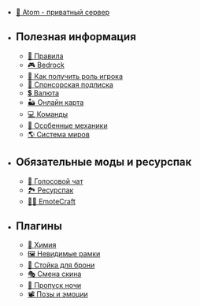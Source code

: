 - [💫 Atom - приватный сервер](/wiki/)
- ## Полезная информация
    - [📕 Правила](/wiki/useful/rules)
    - [🎮 Bedrock](/wiki/useful/bedrock)
    - [👤 Как получить роль игрока](/wiki/useful/getrole)
    - [🔶 Спонсорская подписка](/wiki/useful/sponsor)
    - [💲 Валюта](/wiki/useful/currency)
    - [🏜 Онлайн карта](/wiki/useful/dynmap)
    - [💻 Команды](/wiki/useful/commands)
    - [🔧 Особенные механики](/wiki/useful/specialfeatures)
    - [🌎 Система миров](/wiki/useful/worlds)
- ## Обязательные моды и ресурспак
    - [🎤 Голосовой чат](/wiki/require/voicechat)
    - [🏞 Ресурспак](/wiki/require/resourcepack)
    - [🤸‍♂️ EmoteCraft](/wiki/require/emotecraft)
- ## Плагины
    - [🧪 Химия](/wiki/plugins/chemistry)
    - [🖼 Невидимые рамки](/wiki/plugins/invisframe)
    - [👕 Стойка для брони](/wiki/plugins/armorstand)
    - [🎭 Смена скина](/wiki/plugins/skins)
    - [🛌 Пропуск ночи](/wiki/plugins/night)
    - [📽 Позы и эмоции](/wiki/plugins/pose)
